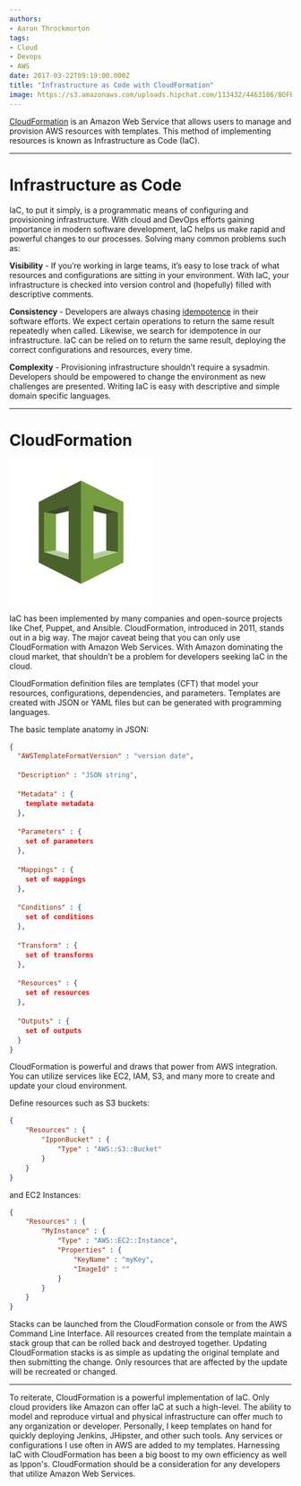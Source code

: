 ```yaml
---
authors:
- Aaron Throckmorton
tags:
- Cloud
- Devops
- AWS
date: 2017-03-22T09:19:00.000Z
title: "Infrastructure as Code with CloudFormation"
image: https://s3.amazonaws.com/uploads.hipchat.com/113432/4463186/8OFPzOzq2TlVvxi/Infrastructure%20as%20Code%20Blog.png
---
```


[CloudFormation](https://aws.amazon.com/cloudformation/) is an Amazon Web Service that allows users to manage and provision AWS resources with templates. This method of implementing resources is known as Infrastructure as Code (IaC).

___

# Infrastructure as Code

IaC, to put it simply, is a programmatic means of configuring and provisioning infrastructure. With cloud and DevOps efforts gaining importance in modern software development, IaC helps us make rapid and powerful changes to our processes. Solving many common problems such as:

**Visibility** - If you’re working in large teams, it’s easy to lose track of what resources and configurations are sitting in your environment. With IaC, your infrastructure is checked into version control and (hopefully) filled with descriptive comments.

**Consistency** - Developers are always chasing [idempotence](https://en.wikipedia.org/wiki/Idempotence#Computer_science_meaning) in their software efforts. We expect certain operations to return the same result repeatedly when called. Likewise, we search for idempotence in our infrastructure. IaC can be relied on to return the same result, deploying the correct configurations and resources, every time.

**Complexity** - Provisioning infrastructure shouldn’t require a sysadmin. Developers should be empowered to change the environment as new challenges are presented. Writing IaC is easy with descriptive and simple domain specific languages.
___
# CloudFormation
![](https://raw.githubusercontent.com/ippontech/blog-usa/master/images/2017/02/cloudformlogo.png)

IaC has been implemented by many companies and open-source projects like Chef, Puppet, and Ansible. CloudFormation, introduced in 2011, stands out in a big way. The major caveat being that you can only use CloudFormation with Amazon Web Services. With Amazon dominating the cloud market, that shouldn’t be a problem for developers seeking IaC in the cloud.

CloudFormation definition files are templates (CFT) that model your resources, configurations, dependencies, and parameters. Templates are created with JSON or YAML files but can be generated with programming languages.

The basic template anatomy in JSON:

```JSON
{
  "AWSTemplateFormatVersion" : "version date",

  "Description" : "JSON string",

  "Metadata" : {
    template metadata
  },

  "Parameters" : {
    set of parameters
  },

  "Mappings" : {
    set of mappings
  },

  "Conditions" : {
    set of conditions
  },

  "Transform" : {
    set of transforms
  },

  "Resources" : {
    set of resources
  },

  "Outputs" : {
    set of outputs
  }
}
```
CloudFormation is powerful and draws that power from AWS integration. You can utilize services like EC2, IAM, S3, and many more to create and update your cloud environment.

Define resources such as S3 buckets:
```JSON
{
    "Resources" : {
        "IpponBucket" : {
            "Type" : "AWS::S3::Bucket"
        }
    }
}
```

and EC2 Instances:
```JSON
{
    "Resources" : {
        "MyInstance" : {
            "Type" : "AWS::EC2::Instance",
            "Properties" : {
                "KeyName" : "myKey",
                "ImageId" : ""
            }
        }
    }
}
```

Stacks can be launched from the CloudFormation console or from the AWS Command Line Interface. All resources created from the template maintain a stack group that can be rolled back and destroyed together. Updating CloudFormation stacks is as simple as updating the original template and then submitting the change. Only resources that are affected by the update will be recreated or changed.

___

To reiterate, CloudFormation is a powerful implementation of IaC. Only cloud providers like Amazon can offer IaC at such a high-level. The ability to model and reproduce virtual and physical infrastructure can offer much to any organization or developer. Personally, I keep templates on hand for quickly deploying Jenkins, JHipster, and other such tools. Any services or configurations I use often in AWS are added to my templates. Harnessing IaC with CloudFormation has been a big boost to my own efficiency as well as Ippon's. CloudFormation should be a consideration for any developers that utilize Amazon Web Services.

